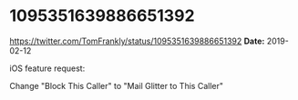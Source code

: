 # 1095351639886651392
https://twitter.com/TomFrankly/status/1095351639886651392
**Date:** 2019-02-12

iOS feature request:

Change "Block This Caller" to "Mail Glitter to This Caller"
